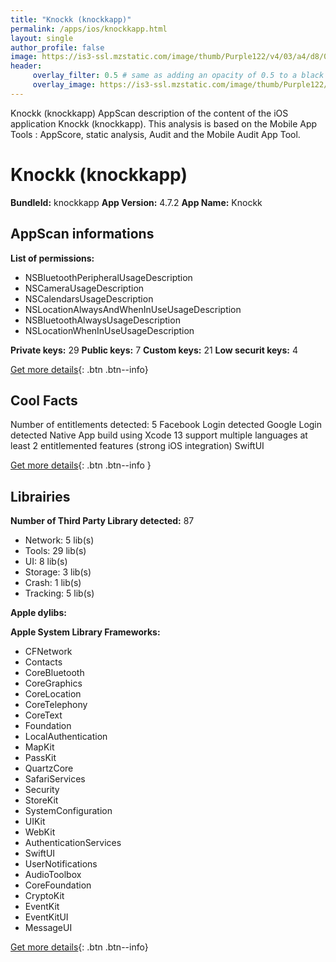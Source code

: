 ```yaml
---
title: "Knockk (knockkapp)"
permalink: /apps/ios/knockkapp.html
layout: single
author_profile: false
image: https://is3-ssl.mzstatic.com/image/thumb/Purple122/v4/03/a4/d8/03a4d83d-b105-8748-cc09-288027656295/AppIcon-1x_U007emarketing-0-5-0-85-220.png/512x512bb.jpg
header: 
     overlay_filter: 0.5 # same as adding an opacity of 0.5 to a black background
     overlay_image: https://is3-ssl.mzstatic.com/image/thumb/Purple122/v4/03/a4/d8/03a4d83d-b105-8748-cc09-288027656295/AppIcon-1x_U007emarketing-0-5-0-85-220.png/512x512bb.jpg
---
```

Knockk (knockkapp) AppScan description of the content of the iOS application Knockk (knockkapp). This analysis is based on the Mobile App Tools : AppScore, static analysis, Audit and the Mobile Audit App Tool.

# Knockk (knockkapp)

**BundleId:** knockkapp
**App Version:** 4.7.2
**App Name:** Knockk


## AppScan informations 

**List of permissions:** 
- NSBluetoothPeripheralUsageDescription
- NSCameraUsageDescription
- NSCalendarsUsageDescription
- NSLocationAlwaysAndWhenInUseUsageDescription
- NSBluetoothAlwaysUsageDescription
- NSLocationWhenInUseUsageDescription
  
  
**Private keys:** 29
**Public keys:** 7
**Custom keys:** 21
**Low securit keys:** 4
  
[Get more details](/pricing.html){: .btn .btn--info}

## Cool Facts

Number of entitlements detected: 5
Facebook Login detected
Google Login detected
Native App
build using Xcode 13
support multiple languages
at least 2 entitlemented features (strong iOS integration)
SwiftUI
  
[Get more details](/pricing.html){: .btn .btn--info }

## Librairies 
**Number of Third Party Library detected:** 87
- Network: 5 lib(s)
- Tools: 29 lib(s)
- UI: 8 lib(s)
- Storage: 3 lib(s)
- Crash: 1 lib(s)
- Tracking: 5 lib(s)


**Apple dylibs:**


**Apple System Library Frameworks:**
- CFNetwork
- Contacts
- CoreBluetooth
- CoreGraphics
- CoreLocation
- CoreTelephony
- CoreText
- Foundation
- LocalAuthentication
- MapKit
- PassKit
- QuartzCore
- SafariServices
- Security
- StoreKit
- SystemConfiguration
- UIKit
- WebKit
- AuthenticationServices
- SwiftUI
- UserNotifications
- AudioToolbox
- CoreFoundation
- CryptoKit
- EventKit
- EventKitUI
- MessageUI


  
[Get more details](/pricing.html){: .btn .btn--info}

